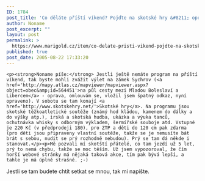 ```yaml
---
ID: 1784
post_title: 'Co děláte příští víkend? Pojďte na skotské hry &#8211; oprava'
author: Noname
post_excerpt: ""
layout: post
permalink: >
  https://www.marigold.cz/item/co-delate-pristi-vikend-pojdte-na-skotske-hry-oprava
published: true
post_date: 2005-08-22 17:33:20
---
```

	<p><strong>Noname píše:</strong> Jestli ještě nemáte program na příští víkend, tak byste mohli zvážit výlet na zámek Sychrov (<a href='http://mapy.atlas.cz/mapviewer/mapviewer.aspx?object=obec&amp;id=564451'>na půl cesty mezi Mladou Boleslaví a Libercem</a> - oprava, omlouvám se, vložil jsem špatný odkaz, nyní opraveno). V sobotu se tam konají <a href='http://www.skotskehry.net/'>Skotské hry</a>. Na programu jsou skotské těžkoatletické soutěže (známý hod kládou, kamenem do dálky a do výšky atp.), irská a skotská hudba, ukázka a výuka tanců, ochutnávka whisky s odborným výkladem, šermířské souboje atd. Vstupné je 220 Kč (v předprodeji 180), pro ZTP a děti do 120 cm pak zdarma (pro děti jsou připraveny vlastní soutěže, takže se je nemusíte bát brát s sebou, nudit se prý rozhodně nebudou). Prý se tam dá někde i stanovat.</p><p>Mě pozvali mí skotští přátelé, co tam jezdí už 5 let, prý to nemá chybu, takže se moc těším. Už jsem vypozoroval, že čím horší webové stránky má nějaká taková akce, tím pak bývá lepší, a tahle je má úplně strašné. ;-)
Jestli se tam budete chtít setkat se mnou, tak mi napište.</p>